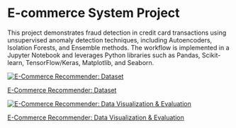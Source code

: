# E-commerce System Project

This project demonstrates fraud detection in credit card transactions using unsupervised anomaly detection techniques, including Autoencoders, Isolation Forests, and Ensemble methods. The workflow is implemented in a Jupyter Notebook and leverages Python libraries such as Pandas, Scikit-learn, TensorFlow/Keras, Matplotlib, and Seaborn.

[![E-Commerce Recommender: Dataset](https://img.youtube.com/vi/Fbx0uA729HA/0.jpg)](https://youtu.be/Fbx0uA729HA)

[E-Commerce Recommender: Dataset](https://youtu.be/Fbx0uA729HA)

[![E-Commerce Recommender: Data Visualization & Evaluation](https://img.youtube.com/vi/QzRtktw3PrU/0.jpg)](https://youtu.be/QzRtktw3PrU)

[E-Commerce Recommender: Data Visualization & Evaluation](https://youtu.be/QzRtktw3PrU)
